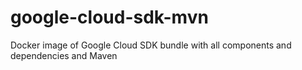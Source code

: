 # google-cloud-sdk-mvn
Docker image of Google Cloud SDK bundle with all components and dependencies and Maven
